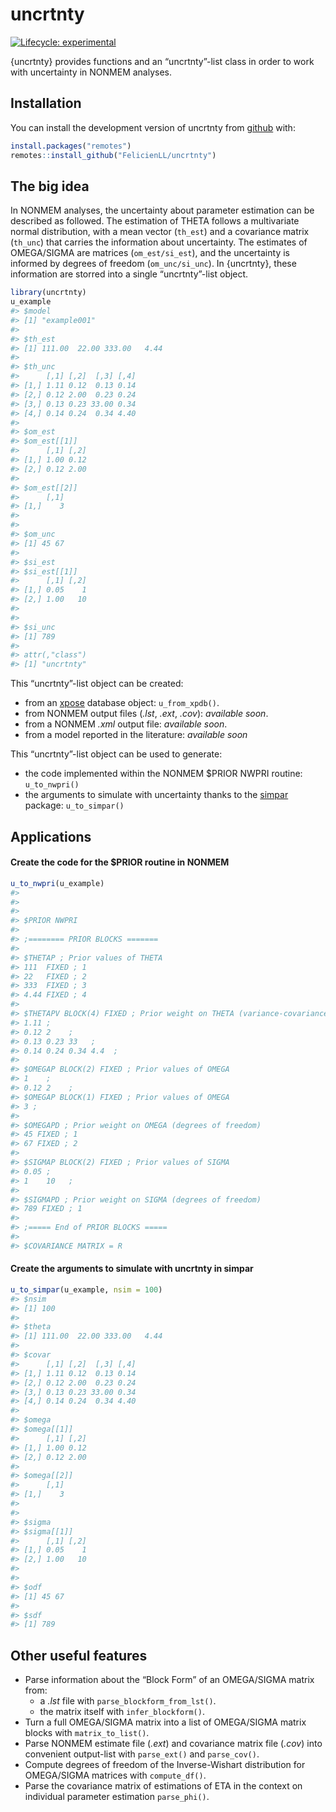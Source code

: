 
<!-- README.md is generated from README.Rmd. Please edit that file -->

# uncrtnty

<!-- badges: start -->

[![Lifecycle:
experimental](https://img.shields.io/badge/lifecycle-experimental-orange.svg)](https://lifecycle.r-lib.org/articles/stages.html#experimental)
<!-- badges: end -->

{uncrtnty} provides functions and an “uncrtnty”-list class in order to
work with uncertainty in NONMEM analyses.

## Installation

You can install the development version of uncrtnty from
[github](https://github.com/FelicienLL/uncrtnty) with:

``` r
install.packages("remotes")
remotes::install_github("FelicienLL/uncrtnty")
```

## The big idea

In NONMEM analyses, the uncertainty about parameter estimation can be
described as followed. The estimation of THETA follows a multivariate
normal distribution, with a mean vector (`th_est`) and a covariance
matrix (`th_unc`) that carries the information about uncertainty. The
estimates of OMEGA/SIGMA are matrices (`om_est/si_est`), and the
uncertainty is informed by degrees of freedom (`om_unc/si_unc`). In
{uncrtnty}, these information are storred into a single “uncrtnty”-list
object.

``` r
library(uncrtnty)
u_example
#> $model
#> [1] "example001"
#> 
#> $th_est
#> [1] 111.00  22.00 333.00   4.44
#> 
#> $th_unc
#>      [,1] [,2]  [,3] [,4]
#> [1,] 1.11 0.12  0.13 0.14
#> [2,] 0.12 2.00  0.23 0.24
#> [3,] 0.13 0.23 33.00 0.34
#> [4,] 0.14 0.24  0.34 4.40
#> 
#> $om_est
#> $om_est[[1]]
#>      [,1] [,2]
#> [1,] 1.00 0.12
#> [2,] 0.12 2.00
#> 
#> $om_est[[2]]
#>      [,1]
#> [1,]    3
#> 
#> 
#> $om_unc
#> [1] 45 67
#> 
#> $si_est
#> $si_est[[1]]
#>      [,1] [,2]
#> [1,] 0.05    1
#> [2,] 1.00   10
#> 
#> 
#> $si_unc
#> [1] 789
#> 
#> attr(,"class")
#> [1] "uncrtnty"
```

This “uncrtnty”-list object can be created:

-   from an [xpose](https://github.com/UUPharmacometrics/xpose) database
    object: `u_from_xpdb()`.
-   from NONMEM output files (*.lst*, *.ext*, *.cov*): *available soon*.
-   from a NONMEM *.xml* output file: *available soon*.
-   from a model reported in the literature: *available soon*

This “uncrtnty”-list object can be used to generate:

-   the code implemented within the NONMEM $PRIOR NWPRI routine:
    `u_to_nwpri()`
-   the arguments to simulate with uncertainty thanks to the
    [simpar](https://github.com/metrumresearchgroup/simpar) package:
    `u_to_simpar()`

## Applications

#### Create the code for the $PRIOR routine in NONMEM

``` r
u_to_nwpri(u_example)
#> 
#> 
#> 
#> $PRIOR NWPRI
#> 
#> ;======== PRIOR BLOCKS =======
#> 
#> $THETAP ; Prior values of THETA 
#> 111  FIXED ; 1 
#> 22   FIXED ; 2 
#> 333  FIXED ; 3 
#> 4.44 FIXED ; 4 
#> 
#> $THETAPV BLOCK(4) FIXED ; Prior weight on THETA (variance-covariance matrix)
#> 1.11 ; 
#> 0.12 2    ; 
#> 0.13 0.23 33   ; 
#> 0.14 0.24 0.34 4.4  ; 
#> 
#> $OMEGAP BLOCK(2) FIXED ; Prior values of OMEGA
#> 1    ; 
#> 0.12 2    ; 
#> $OMEGAP BLOCK(1) FIXED ; Prior values of OMEGA
#> 3 ; 
#> 
#> $OMEGAPD ; Prior weight on OMEGA (degrees of freedom)
#> 45 FIXED ; 1 
#> 67 FIXED ; 2 
#> 
#> $SIGMAP BLOCK(2) FIXED ; Prior values of SIGMA
#> 0.05 ; 
#> 1    10   ; 
#> 
#> $SIGMAPD ; Prior weight on SIGMA (degrees of freedom)
#> 789 FIXED ; 1 
#> 
#> ;===== End of PRIOR BLOCKS =====
#> 
#> $COVARIANCE MATRIX = R
```

#### Create the arguments to simulate with uncrtnty in simpar

``` r
u_to_simpar(u_example, nsim = 100)
#> $nsim
#> [1] 100
#> 
#> $theta
#> [1] 111.00  22.00 333.00   4.44
#> 
#> $covar
#>      [,1] [,2]  [,3] [,4]
#> [1,] 1.11 0.12  0.13 0.14
#> [2,] 0.12 2.00  0.23 0.24
#> [3,] 0.13 0.23 33.00 0.34
#> [4,] 0.14 0.24  0.34 4.40
#> 
#> $omega
#> $omega[[1]]
#>      [,1] [,2]
#> [1,] 1.00 0.12
#> [2,] 0.12 2.00
#> 
#> $omega[[2]]
#>      [,1]
#> [1,]    3
#> 
#> 
#> $sigma
#> $sigma[[1]]
#>      [,1] [,2]
#> [1,] 0.05    1
#> [2,] 1.00   10
#> 
#> 
#> $odf
#> [1] 45 67
#> 
#> $sdf
#> [1] 789
```

## Other useful features

-   Parse information about the “Block Form” of an OMEGA/SIGMA matrix
    from:
    -   a *.lst* file with `parse_blockform_from_lst()`.
    -   the matrix itself with `infer_blockform()`.
-   Turn a full OMEGA/SIGMA matrix into a list of OMEGA/SIGMA matrix
    blocks with `matrix_to_list()`.
-   Parse NONMEM estimate file (*.ext*) and covariance matrix file
    (*.cov*) into convenient output-list with `parse_ext()` and
    `parse_cov()`.
-   Compute degrees of freedom of the Inverse-Wishart distribution for
    OMEGA/SIGMA matrices with `compute_df()`.
-   Parse the covariance matrix of estimations of ETA in the context on
    individual parameter estimation `parse_phi()`.
